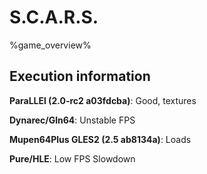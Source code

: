 # S.C.A.R.S. 

%game_overview%

## Execution information

**ParaLLEl (2.0-rc2 a03fdcba)**: Good, textures

**Dynarec/Gln64**: Unstable FPS

**Mupen64Plus GLES2 (2.5 ab8134a)**: Loads

**Pure/HLE**: Low FPS Slowdown